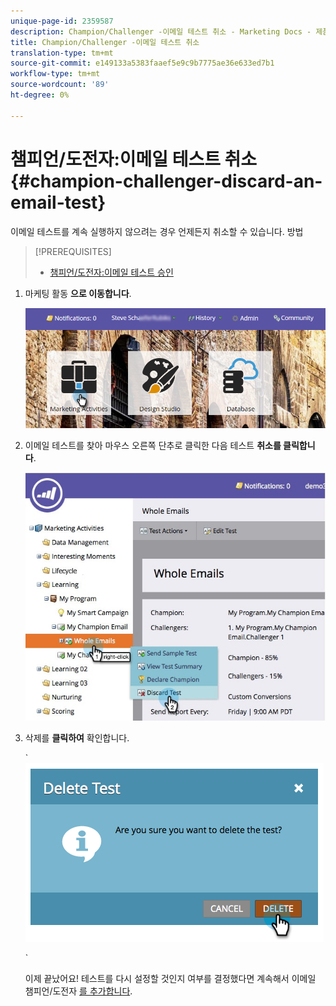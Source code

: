 ```yaml
---
unique-page-id: 2359587
description: Champion/Challenger -이메일 테스트 취소 - Marketing Docs - 제품 설명서
title: Champion/Challenger -이메일 테스트 취소
translation-type: tm+mt
source-git-commit: e149133a5383faaef5e9c9b7775ae36e633ed7b1
workflow-type: tm+mt
source-wordcount: '89'
ht-degree: 0%

---
```



# 챔피언/도전자:이메일 테스트 취소 {#champion-challenger-discard-an-email-test}

이메일 테스트를 계속 실행하지 않으려는 경우 언제든지 취소할 수 있습니다. 방법

>[!PREREQUISITES]
>
>* [챔피언/도전자:이메일 테스트 승인](champion-challenger-approve-your-email-test.md)

>



1. 마케팅 활동 **으로 이동합니다**.

   ![](assets/login-marketing-activities-3.png)

1. 이메일 테스트를 찾아 마우스 오른쪽 단추로 클릭한 다음 테스트 **취소를 클릭합니다**.

   ![](assets/champion5.jpg)

1. 삭제를 **클릭하여** 확인합니다.

   ` ![](assets/image2014-9-15-14-3a17-3a11.png)

   `

   이제 끝났어요! 테스트를 다시 설정할 것인지 여부를 결정했다면 계속해서 이메일 챔피언/도전자 [를 추가합니다](add-an-email-champion-challenger.md).

